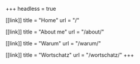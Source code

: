 +++
headless = true

[[link]]
title = "Home"
url = "/"

[[link]]
title = "About me"
url = "/about/"

[[link]]
title = "Warum"
url = "/warum/"

[[link]]
title = "Wortschatz"
url = "/wortschatz/"
+++
